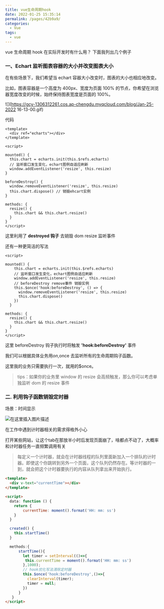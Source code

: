 ```yaml
---
title: vue生命周期hook
date: 2022-01-25 15:35:14
permalink: /pages/42b9a9/
categories:
  - Vue
tags:
  - vue
---
```


vue 生命周期 hook 在实际开发时有什么用？ 下面我列出几个例子

### 一、Echart 监听图表容器的大小并改变图表大小

在有些场景下，我们希望当 echart 容器大小改变时，图表的大小也相应地改变。

比如，图表容器是一个高度为 400px、宽度为页面 100% 的节点，你希望在浏览器宽度改变的时候，始终保持图表宽度是页面的 100%。

![](https://gcy-1306312261.cos.ap-chengdu.myqcloud.com/blog/Jan-25-2022 16-13-00.gif)

代码

```vue
<template>
  <div ref="echarts"></div>
</template>

<script>

mounted() {
  this.chart = echarts.init(this.$refs.echarts)
  // 监听窗口发生变化，echart图例自适应刷新
  window.addEventListener('resize', this.resize)
}

beforeDestroy() {
  window.removeEventListener('resize', this.resize)
  this.chart.dispose() // 销毁ehcart实例
}

methods: {
  resize() {
    this.chart && this.chart.resize()
  }
}
</script>
```

这里利用了 **destroyed 钩子** 去销毁 dom resize 监听事件

还有一种更简洁的写法

```vue
<script>

mounted() {
    this.chart = echarts.init(this.$refs.echarts)
    // 监听窗口发生变化，echart图例自适应刷新
    window.addEventListener('resize', this.resize)
    // beforeDestroy remove事件 销毁实例
    this.$once('hook:beforeDestroy', () => {
      window.removeEventListener('resize', this.resize)
      this.chart.dispose()
    })
  }

methods: {
  resize() {
    this.chart && this.chart.resize()
  }
}
</script>
```

这里 beforeDestroy 钩子执行时将触发 **'hook:beforeDestroy'** 事件

我们可以根据具体业务用$on,$once 去监听所有的生命周期钩子函数。

这里我的业务只需要执行一次，就用的\$once。

> tips：如果你的业务里 window 的 resize 会高频触发，那么你可以考虑单独监听 dom 的 resize 事件

### 二. 利用钩子函数销毁定时器

场景：时间显示

![在这里插入图片描述](https://p3-juejin.byteimg.com/tos-cn-i-k3u1fbpfcp/d6f3c1856c644f38805e19bd077bfb7d~tplv-k3u1fbpfcp-zoom-1.image)

在工作中遇到计时器相关的需求得格外小心  

打开某些网站，让这个tab在那放半小时后发现页面崩了，啥都点不动了，大概率和计时器任务一直频繁调用有关  

> 每定义一个计时器，就会在计时器线程的队列里面新加入一个排队的计时器。即使这个你跳转到另外一个页面，这个队列仍然存在。等计时器的一到，就会把这个计时器要执行的内容从队列拿出来开始执行。


```html
<template>
  <div v-text="currentTime"></div>
</template>

<script>
  data: function () {
    return {
    	currentTime: moment().format('HH: mm: ss')
    }
  }

  created() {
  	this.startTime()
  }

  methods:{
      startTime(){
        let timer = setInterval(()=>{
         this.currentTime = moment().format('HH: mm: ss')
        },1000);
        // hook优化写法清除定时器
        this.$once('hook:beforeDestroy',()=>{
          clearInterval(timer);
          timer = null;
        })
      }
   }
</script>

```
